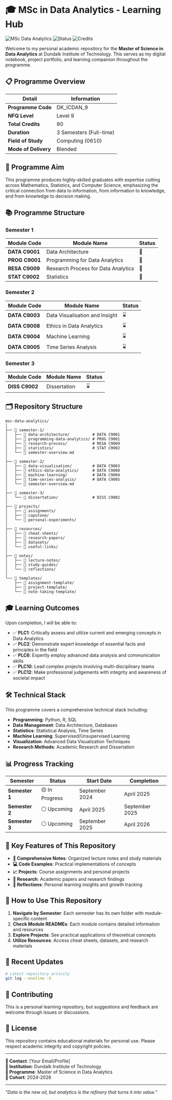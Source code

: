 # 🎓 MSc in Data Analytics - Learning Hub

![MSc Data Analytics](https://img.shields.io/badge/Level-NFQ%209-important)
![Status](https://img.shields.io/badge/Status-In%20Progress-blue)
![Credits](https://img.shields.io/badge/Credits-90-success)

Welcome to my personal academic repository for the **Master of Science in Data Analytics** at Dundalk Institute of Technology. This serves as my digital notebook, project portfolio, and learning companion throughout the programme.

## 📋 Programme Overview

| **Detail** | **Information** |
|------------|-----------------|
| **Programme Code** | DK_ICDAN_9 |
| **NFQ Level** | Level 9 |
| **Total Credits** | 90 |
| **Duration** | 3 Semesters (Full-time) |
| **Field of Study** | Computing (0610) |
| **Mode of Delivery** | Blended |

## 🎯 Programme Aim
This programme produces highly-skilled graduates with expertise cutting across Mathematics, Statistics, and Computer Science, emphasizing the critical connection from data to information, from information to knowledge, and from knowledge to decision making.

## 📚 Programme Structure

### Semester 1
| Module Code | Module Name | Status |
|-------------|-------------|---------|
| **DATA C9001** | Data Architecture | 📝 |
| **PROG C9001** | Programming for Data Analytics | 📝 |
| **RESA C9009** | Research Process for Data Analytics | 📝 |
| **STAT C9002** | Statistics | 📝 |

### Semester 2
| Module Code | Module Name | Status |
|-------------|-------------|---------|
| **DATA C9003** | Data Visualisation and Insight | ⌛ |
| **DATA C9008** | Ethics in Data Analytics | ⌛ |
| **DATA C9004** | Machine Learning | ⌛ |
| **DATA C9005** | Time Series Analysis | ⌛ |

### Semester 3
| Module Code | Module Name | Status |
|-------------|-------------|---------|
| **DISS C9002** | Dissertation | ⌛ |

## 🗂️ Repository Structure

```
msc-data-analytics/
│
├── 📁 semester-1/
│   ├── 📁 data-architecture/          # DATA C9001
│   ├── 📁 programming-data-analytics/ # PROG C9001
│   ├── 📁 research-process/           # RESA C9009
│   ├── 📁 statistics/                 # STAT C9002
│   └── 📄 semester-overview.md
│
├── 📁 semester-2/
│   ├── 📁 data-visualisation/         # DATA C9003
│   ├── 📁 ethics-data-analytics/      # DATA C9008
│   ├── 📁 machine-learning/           # DATA C9004
│   ├── 📁 time-series-analysis/       # DATA C9005
│   └── 📄 semester-overview.md
│
├── 📁 semester-3/
│   └── 📁 dissertation/               # DISS C9002
│
├── 📁 projects/
│   ├── 📁 assignments/
│   ├── 📁 capstone/
│   └── 📁 personal-experiments/
│
├── 📁 resources/
│   ├── 📁 cheat-sheets/
│   ├── 📁 research-papers/
│   ├── 📁 datasets/
│   └── 📁 useful-links/
│
├── 📁 notes/
│   ├── 📁 lecture-notes/
│   ├── 📁 study-guides/
│   └── 📁 reflections/
│
└── 📁 templates/
    ├── 📁 assignment-template/
    ├── 📁 project-template/
    └── 📁 note-taking-template/
```

## 🎓 Learning Outcomes

Upon completion, I will be able to:

- ✅ **PLC1**: Critically assess and utilize current and emerging concepts in Data Analytics
- ✅ **PLC2**: Demonstrate expert knowledge of essential facts and principles in the field
- ✅ **PLC6**: Expertly employ advanced data analysis and communication skills
- ✅ **PLC10**: Lead complex projects involving multi-disciplinary teams
- ✅ **PLC12**: Make professional judgements with integrity and awareness of societal impact

## 🛠️ Technical Stack

This programme covers a comprehensive technical stack including:

- **Programming**: Python, R, SQL
- **Data Management**: Data Architecture, Databases
- **Statistics**: Statistical Analysis, Time Series
- **Machine Learning**: Supervised/Unsupervised Learning
- **Visualization**: Advanced Data Visualization Techniques
- **Research Methods**: Academic Research and Dissertation

## 📊 Progress Tracking

| Semester | Status | Start Date | Completion |
|----------|---------|------------|------------|
| **Semester 1** | 🟡 In Progress | September 2024 | April 2025 |
| **Semester 2** | ⚪ Upcoming | April 2025 | September 2025 |
| **Semester 3** | ⚪ Upcoming | September 2025 | April 2026 |

## 🌟 Key Features of This Repository

- **📖 Comprehensive Notes**: Organized lecture notes and study materials
- **💻 Code Examples**: Practical implementations of concepts
- **📈 Projects**: Course assignments and personal projects
- **🔬 Research**: Academic papers and research findings
- **📝 Reflections**: Personal learning insights and growth tracking

## 🚀 How to Use This Repository

1. **Navigate by Semester**: Each semester has its own folder with module-specific content
2. **Check Module READMEs**: Each module contains detailed information and resources
3. **Explore Projects**: See practical applications of theoretical concepts
4. **Utilize Resources**: Access cheat sheets, datasets, and research materials

## 📅 Recent Updates

```bash
# Latest repository activity
git log --oneline -5
```

## 🤝 Contributing

This is a personal learning repository, but suggestions and feedback are welcome through issues or discussions.

## 📄 License

This repository contains educational materials for personal use. Please respect academic integrity and copyright policies.

---

**📧 Contact**: [Your Email/Profile]  
**🏫 Institution**: Dundalk Institute of Technology  
**🎯 Programme**: Master of Science in Data Analytics  
**📅 Cohort**: 2024-2026

---

*"Data is the new oil, but analytics is the refinery that turns it into value."*